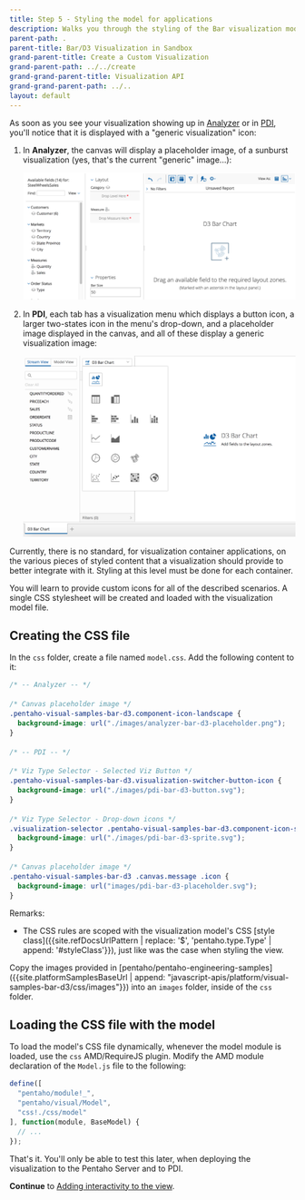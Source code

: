 ```yaml
---
title: Step 5 - Styling the model for applications
description: Walks you through the styling of the Bar visualization model for specific container applications.
parent-path: .
parent-title: Bar/D3 Visualization in Sandbox
grand-parent-title: Create a Custom Visualization
grand-parent-path: ../../create
grand-grand-parent-title: Visualization API
grand-grand-parent-path: ../..
layout: default
---
```


As soon as you see your visualization showing up in
[Analyzer](https://www.hitachivantara.com/en-us/products/big-data-integration-analytics/pentaho-business-analytics.html) or in 
[PDI](https://www.hitachivantara.com/en-us/products/big-data-integration-analytics/pentaho-data-integration.html),
you'll notice that it is displayed with a "generic visualization" icon:

1. In **Analyzer**, 
   the canvas will display a placeholder image, of a sunburst visualization
   (yes, that's the current "generic" image...):
   
   <img src="../../img/sample-bar-d3-analyzer-placeholder-unstyled.png" alt="Bar/D3 in Analyzer - Placeholder - Default Style" style="width: 767px;">

2. In **PDI**, each tab has a visualization menu which displays a button icon, 
   a larger two-states icon in the menu's drop-down, and 
   a placeholder image displayed in the canvas, 
   and all of these display a generic visualization image:

   <img src="../../img/sample-bar-d3-pdi-menu-selected-unstyled.png" alt="Bar/D3 in PDI - Menu - Selected, Default Style" style="width: 767px;"> 

Currently, there is no standard, for visualization container applications, on the various pieces of styled content
that a visualization should provide to better integrate with it. 
Styling at this level must be done for each container. 

You will learn to provide custom icons for all of the described scenarios.
A single CSS stylesheet will be created and loaded with the visualization model file.
 
## Creating the CSS file

In the `css` folder, create a file named `model.css`. Add the following content to it:

```css
/* -- Analyzer -- */

/* Canvas placeholder image */
.pentaho-visual-samples-bar-d3.component-icon-landscape {
  background-image: url("./images/analyzer-bar-d3-placeholder.png");
}

/* -- PDI -- */

/* Viz Type Selector - Selected Viz Button */
.pentaho-visual-samples-bar-d3.visualization-switcher-button-icon {
  background-image: url("./images/pdi-bar-d3-button.svg");
}

/* Viz Type Selector - Drop-down icons */
.visualization-selector .pentaho-visual-samples-bar-d3.component-icon-sprite {
  background-image: url("./images/pdi-bar-d3-sprite.svg");
}

/* Canvas placeholder image */
.pentaho-visual-samples-bar-d3 .canvas.message .icon {
  background-image: url("images/pdi-bar-d3-placeholder.svg");
}
```

Remarks:
  - The CSS rules are scoped with the visualization model's
    CSS [style class]({{site.refDocsUrlPattern | replace: '$', 'pentaho.type.Type' | append: '#styleClass'}}), 
    just like was the case when styling the view.

Copy the images provided in 
[pentaho/pentaho-engineering-samples]({{site.platformSamplesBaseUrl | append: "javascript-apis/platform/visual-samples-bar-d3/css/images"}})
into an `images` folder, inside of the `css` folder.

## Loading the CSS file with the model

To load the model's CSS file dynamically, whenever the model module is loaded, use the `css` AMD/RequireJS plugin.
Modify the AMD module declaration of the `Model.js` file to the following:

```js
define([
  "pentaho/module!_",
  "pentaho/visual/Model",
  "css!./css/model"
], function(module, BaseModel) {
  // ...
});
```

That's it. You'll only be able to test this later, 
when deploying the visualization to the Pentaho Server and to PDI. 

**Continue** to [Adding interactivity to the view](step6-view-interactivity).
